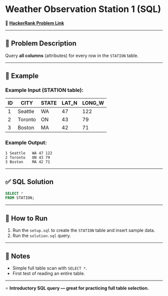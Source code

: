# Weather Observation Station 1 (SQL)

🔗 **[HackerRank Problem Link](https://www.hackerrank.com/challenges/weather-observation-station-1/problem?isFullScreen=true)**

---

## 📖 Problem Description

Query **all columns** (attributes) for every row in the `STATION` table.

---

## 📝 Example

### Example Input (STATION table):

| ID   | CITY      | STATE | LAT_N | LONG_W |
|------|-----------|-------|-------|--------|
| 1    | Seattle   | WA    | 47    | 122    |
| 2    | Toronto   | ON    | 43    | 79     |
| 3    | Boston    | MA    | 42    | 71     |

### Example Output:

```text
1 Seattle   WA 47 122
2 Toronto   ON 43 79
3 Boston    MA 42 71
```

---

## ✅ SQL Solution

```sql
SELECT *
FROM STATION;
```

---

## 🚀 How to Run

1. Run the `setup.sql` to create the `STATION` table and insert sample data.
2. Run the `solution.sql` query.

---

## 📌 Notes

- Simple full table scan with `SELECT *`.
- First test of reading an entire table.

---

⭐ **Introductory SQL query — great for practicing full table selection.**
